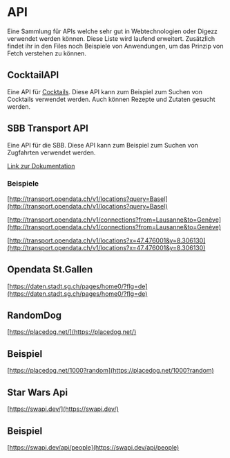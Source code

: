 # API
Eine Sammlung für APIs welche sehr gut in Webtechnologien oder Digezz verwendet werden können. Diese Liste wird laufend erweitert. Zusätzlich findet ihr in den Files noch Beispiele von Anwendungen, um das Prinzip von Fetch verstehen zu können.

## CocktailAPI
Eine API für [Cocktails](https://www.thecocktaildb.com/api.php). Diese API kann zum Beispiel zum Suchen von Cocktails verwendet werden. Auch können Rezepte und Zutaten gesucht werden.


## SBB Transport API
Eine API für die SBB. Diese API kann zum Beispiel zum Suchen von Zugfahrten verwendet werden.

[Link zur Dokumentation](http://transport.opendata.ch/docs.html)

### Beispiele
[http://transport.opendata.ch/v1/locations?query=Basel](http://transport.opendata.ch/v1/locations?query=Basel)

[http://transport.opendata.ch/v1/connections?from=Lausanne&to=Genève](http://transport.opendata.ch/v1/connections?from=Lausanne&to=Genève)

[http://transport.opendata.ch/v1/locations?x=47.476001&y=8.306130](http://transport.opendata.ch/v1/locations?x=47.476001&y=8.306130)

## Opendata St.Gallen
[https://daten.stadt.sg.ch/pages/home0/?flg=de](https://daten.stadt.sg.ch/pages/home0/?flg=de)

## RandomDog

[https://placedog.net/](https://placedog.net/)

## Beispiel
[https://placedog.net/1000?random](https://placedog.net/1000?random)


## Star Wars Api
[https://swapi.dev/](https://swapi.dev/)

## Beispiel
[https://swapi.dev/api/people](https://swapi.dev/api/people)
